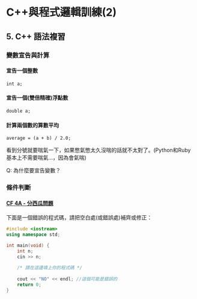 # C++與程式邏輯訓練(2)

## 5. C++ 語法複習

### 變數宣告與計算

#### 宣告一個整數
```
int a;
```

#### 宣告一個(雙倍精確)浮點數
```
double a;
```

#### 計算兩個數的算數平均
````
average = (a + b) / 2.0;
````

看到分號就要喘氣一下，如果憋氣憋太久沒喘的話就不太對了。(Python和Ruby基本上不需要喘氣...，因為會氣喘)

Q: 為什麼要宣告變數？

### 條件判斷

#### [CF 4A - 分西瓜問題](http://codeforces.com/problemset/problem/4/A)

下面是一個錯誤的程式碼，請把空白處(或錯誤處)補齊或修正：

```cpp
#include <iostream>
using namespace std;

int main(void) {
    int n;
    cin >> n;
    
    /* 請在這邊填上你的程式碼 */
    
    cout << "NO" << endl; //這個可能是錯誤的
    return 0;
}
```

















